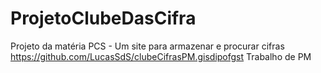 # ProjetoClubeDasCifra
Projeto da matéria PCS - 
Um site para armazenar e procurar cifras
https://github.com/LucasSdS/clubeCifrasPM.gisdipofgst
Trabalho de PM

